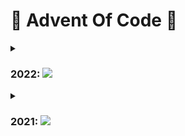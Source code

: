 # 🎄 Advent Of Code 🎄
<details>
  <summary>
  
  ### 2022: [![](https://img.shields.io/badge/Python-v3.11-blue?logo=python&style=flat)](#)
  </summary>
  
  | Day  | Part I | Part II |
  | ------------- | ------------- | ------------- |
  | 1 | :heavy_check_mark: | :heavy_check_mark: | 
  | 2 | :heavy_check_mark: | :heavy_check_mark: | 
  | 3 | :heavy_check_mark: | :heavy_check_mark: | 
  | 4 | :heavy_check_mark: | :heavy_check_mark: | 
  | 5 | :heavy_check_mark: | :heavy_check_mark: | 

</details>
<details>
  <summary>
  
  ### 2021: [![](https://img.shields.io/badge/-JavaScript-grey?logo=JavaScript&style=flat)](#)
  </summary>
  
  | Day  | Part I | Part II |
  | ------------- | ------------- | ------------- |
  | 1 | :heavy_check_mark: | :heavy_check_mark: | 
  | 2 | :heavy_check_mark: | :heavy_check_mark: | 
  | 3 | :heavy_check_mark: | :heavy_check_mark: | 
  | 4 | :heavy_check_mark: | :heavy_check_mark: | 
  | 5 | :heavy_check_mark: | :heavy_check_mark: | 
  | 6 | :heavy_check_mark: | :heavy_check_mark: | 
  | 7 | :heavy_check_mark: | :heavy_check_mark: | 
  | 8 | :heavy_check_mark: | :heavy_check_mark: | 
  | 9 | :heavy_check_mark: | :heavy_check_mark: | 
  | 10 | :heavy_check_mark: | :heavy_check_mark: | 
  | 11 | :heavy_check_mark: | :heavy_check_mark: | 
  | 12 | :heavy_check_mark: | :heavy_check_mark: | 
  | 13 | :heavy_check_mark: | :heavy_check_mark: | 
  | 14 | :heavy_check_mark: | :heavy_check_mark: | 
  | 15 | :heavy_check_mark: | :heavy_check_mark: | 
  | 16 | :heavy_check_mark: | :heavy_check_mark: | 
  | 17 | :heavy_check_mark: | :heavy_check_mark: | 
  | 18 | :heavy_check_mark: | :heavy_check_mark: | 
  | 19 | :x: | :x: | 
  | 20 | :heavy_check_mark: | :heavy_check_mark: | 
  | 21 | :heavy_check_mark: | :heavy_check_mark: | 
  | 22 | :heavy_check_mark: | :x: | 
  | 23 | :x: | :x: | 
  | 24 | :x: | :x: | 
  | 25 | :x: | :x: | 
</details>

